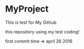 # MyProject

This is test for My Github 

this repository using my test coding!

first commit time => april 26 2016